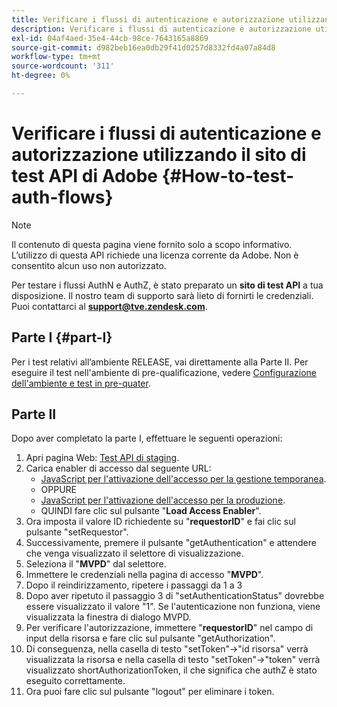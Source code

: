```yaml
---
title: Verificare i flussi di autenticazione e autorizzazione utilizzando il sito di test API di Adobe
description: Verificare i flussi di autenticazione e autorizzazione utilizzando il sito di test API di Adobe
exl-id: 04af4aed-35e4-44cb-98ce-7643165a8869
source-git-commit: d982beb16ea0db29f41d0257d8332fd4a07a84d8
workflow-type: tm+mt
source-wordcount: '311'
ht-degree: 0%

---
```


# Verificare i flussi di autenticazione e autorizzazione utilizzando il sito di test API di Adobe {#How-to-test-auth-flows}

>[!NOTE]
>
>Il contenuto di questa pagina viene fornito solo a scopo informativo. L’utilizzo di questa API richiede una licenza corrente da Adobe. Non è consentito alcun uso non autorizzato.

Per testare i flussi AuthN e AuthZ, è stato preparato un **sito di test API** a tua disposizione. Il nostro team di supporto sarà lieto di fornirti le credenziali. Puoi contattarci al **support@tve.zendesk.com**.


## Parte I {#part-I}

Per i test relativi all’ambiente RELEASE, vai direttamente alla Parte II.  Per eseguire il test nell&#39;ambiente di pre-qualificazione, vedere [Configurazione dell&#39;ambiente e test in pre-quater](/help/authentication/notes-technical/setting-up-your-environment-and-testing-in-prequal.md).

## Parte II

Dopo aver completato la parte I, effettuare le seguenti operazioni:


1. Apri pagina Web: [Test API di staging](https://sp.auth-staging.adobe.com/apitest/api.html).
1. Carica enabler di accesso dal seguente URL:
   * [JavaScript per l&#39;attivazione dell&#39;accesso per la gestione temporanea](https://entitlement.auth-staging.adobe.com/entitlement/js/AccessEnabler.js).
   * OPPURE
   * [JavaScript per l&#39;attivazione dell&#39;accesso per la produzione](https://entitlement.auth.adobe.com/entitlement/js/AccessEnabler.js).
   * QUINDI fare clic sul pulsante &quot;**Load Access Enabler**&quot;.
1. Ora imposta il valore ID richiedente su &quot;**requestorID**&quot; e fai clic sul pulsante &quot;setRequestor&quot;.
1. Successivamente, premere il pulsante &quot;getAuthentication&quot; e attendere che venga visualizzato il selettore di visualizzazione.
1. Seleziona il &quot;**MVPD**&quot; dal selettore.
1. Immettere le credenziali nella pagina di accesso &quot;**MVPD**&quot;.
1. Dopo il reindirizzamento, ripetere i passaggi da 1 a 3
1. Dopo aver ripetuto il passaggio 3 di &quot;setAuthenticationStatus&quot; dovrebbe essere visualizzato il valore &quot;1&quot;. Se l&#39;autenticazione non funziona, viene visualizzata la finestra di dialogo MVPD.
1. Per verificare l&#39;autorizzazione, immettere &quot;**requestorID**&quot; nel campo di input della risorsa e fare clic sul pulsante &quot;getAuthorization&quot;.
1. Di conseguenza, nella casella di testo &quot;setToken&quot;-\>&quot;id risorsa&quot; verrà visualizzata la risorsa e nella casella di testo &quot;setToken&quot;-\>&quot;token&quot; verrà visualizzato shortAuthorizationToken, il che significa che authZ è stato eseguito correttamente.
1. Ora puoi fare clic sul pulsante &quot;logout&quot; per eliminare i token.
